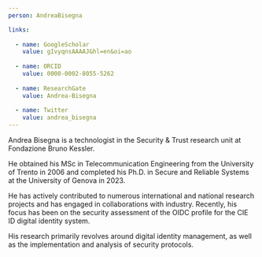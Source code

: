 ```yaml
---
person: AndreaBisegna

links:  
     
  - name: GoogleScholar         
    value: gIvyqnsAAAAJ&hl=en&oi=ao 
        
  - name: ORCID         
    value: 0000-0002-8055-5262
         
  - name: ResearchGate         
    value: Andrea-Bisegna
         
  - name: Twitter         
    value: andrea_bisegna
---
```

Andrea Bisegna is a technologist in the Security & Trust research unit at Fondazione Bruno Kessler.

He obtained his MSc in Telecommunication Engineering from the University of Trento in 2006 and completed his Ph.D. in Secure and Reliable Systems at the University of Genova in 2023.

He has actively contributed to numerous international and national research projects and has engaged in collaborations with industry. Recently, his focus has been on the security assessment of the OIDC profile for the CIE ID digital identity system.

His research primarily revolves around digital identity management, as well as the implementation and analysis of security protocols.
